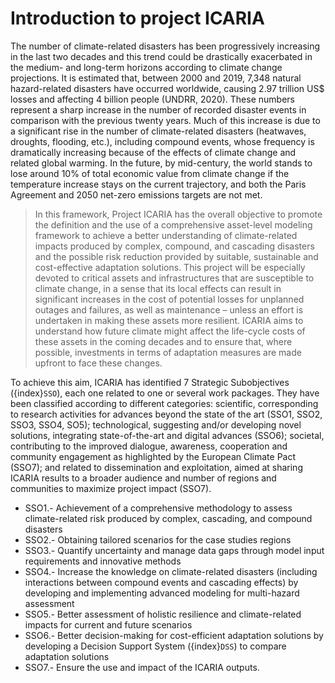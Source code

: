 # Introduction to project ICARIA

The number of climate-related disasters has been progressively increasing in the last two decades and this trend could be drastically exacerbated in the medium- and long-term horizons according to climate change projections. It is estimated that, between 2000 and 2019, 7,348 natural hazard-related disasters have occurred worldwide, causing 2.97 trillion US$ losses and affecting 4 billion people (UNDRR, 2020). These numbers represent a sharp increase in the number of recorded disaster events in comparison with the previous twenty years. Much of this increase is due to a significant rise in the number of climate-related disasters (heatwaves, droughts, flooding, etc.), including compound events, whose frequency is dramatically increasing because of the effects of climate change and related global warming. In the future, by mid-century, the world stands to lose around 10% of total economic value from climate change if the temperature increase stays on the current trajectory, and both the Paris Agreement and 2050 net-zero emissions targets are not met.
  
> In this framework, Project ICARIA has the overall objective to promote the definition and the use of a comprehensive asset-level modeling framework to achieve a better understanding of climate-related impacts produced by complex, compound, and cascading disasters and the possible risk reduction provided by suitable, sustainable and cost-effective adaptation solutions. This project will be especially devoted to critical assets and infrastructures that are susceptible to climate change, in a sense that its local effects can result in significant increases in the cost of potential losses for unplanned outages and failures, as well as maintenance – unless an effort is undertaken in making these assets more resilient. ICARIA aims to understand how future climate might affect the life-cycle costs of these assets in the coming decades and to ensure that, where possible, investments in terms of adaptation measures are made upfront to face these changes. 
 
 
To achieve this aim, ICARIA has identified 7 Strategic Subobjectives ({index}`SSO`), each one related to one or several work packages. They have been classified according to different categories: scientific, corresponding to research activities for advances beyond the state of the art (SSO1, SSO2, SSO3, SSO4, SO5); technological, suggesting and/or developing novel solutions, integrating state-of-the-art and digital advances (SSO6); societal, contributing to the improved dialogue, awareness, cooperation and community engagement as highlighted by the European Climate Pact (SSO7); and related to dissemination and exploitation, aimed at sharing ICARIA results to a broader audience and number of regions and communities to maximize project impact (SSO7).
 - SSO1.- Achievement of a comprehensive methodology to assess climate-related risk produced by complex, cascading, and compound disasters
 - SSO2.- Obtaining tailored scenarios for the case studies regions
 - SSO3.- Quantify uncertainty and manage data gaps through model input requirements and innovative methods
 - SSO4.- Increase the knowledge on climate-related disasters (including interactions between compound events and cascading effects) by developing and implementing advanced modeling for multi-hazard assessment
 - SSO5.- Better assessment of holistic resilience and climate-related impacts for current and future scenarios
 - SSO6.- Better decision-making for cost-efficient adaptation solutions by developing a Decision Support System ({index}`DSS`) to compare adaptation solutions
 - SSO7.- Ensure the use and impact of the ICARIA outputs.


